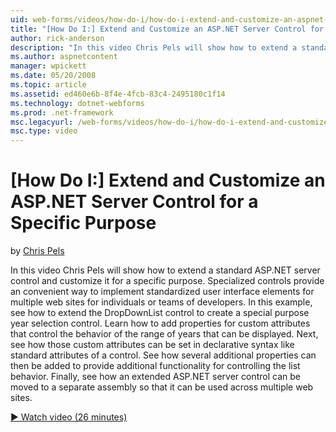 ```yaml
---
uid: web-forms/videos/how-do-i/how-do-i-extend-and-customize-an-aspnet-server-control-for-a-specific-purpose
title: "[How Do I:] Extend and Customize an ASP.NET Server Control for a Specific Purpose | Microsoft Docs"
author: rick-anderson
description: "In this video Chris Pels will show how to extend a standard ASP.NET server control and customize it for a specific purpose. Specialized controls provide an c..."
ms.author: aspnetcontent
manager: wpickett
ms.date: 05/20/2008
ms.topic: article
ms.assetid: ed460e6b-8f4e-4fcb-83c4-2495180c1f14
ms.technology: dotnet-webforms
ms.prod: .net-framework
msc.legacyurl: /web-forms/videos/how-do-i/how-do-i-extend-and-customize-an-aspnet-server-control-for-a-specific-purpose
msc.type: video
---
```

[How Do I:] Extend and Customize an ASP.NET Server Control for a Specific Purpose
====================
by [Chris Pels](https://twitter.com/chrispels)

In this video Chris Pels will show how to extend a standard ASP.NET server control and customize it for a specific purpose. Specialized controls provide an convenient way to implement standardized user interface elements for multiple web sites for individuals or teams of developers. In this example, see how to extend the DropDownList control to create a special purpose year selection control. Learn how to add properties for custom attributes that control the behavior of the range of years that can be displayed. Next, see how those custom attributes can be set in declarative syntax like standard attributes of a control. See how several additional properties can then be added to provide additional functionality for controlling the list behavior. Finally, see how an extended ASP.NET server control can be moved to a separate assembly so that it can be used across multiple web sites.

[&#9654; Watch video (26 minutes)](https://channel9.msdn.com/Blogs/ASP-NET-Site-Videos/how-do-i-extend-and-customize-an-aspnet-server-control-for-a-specific-purpose)